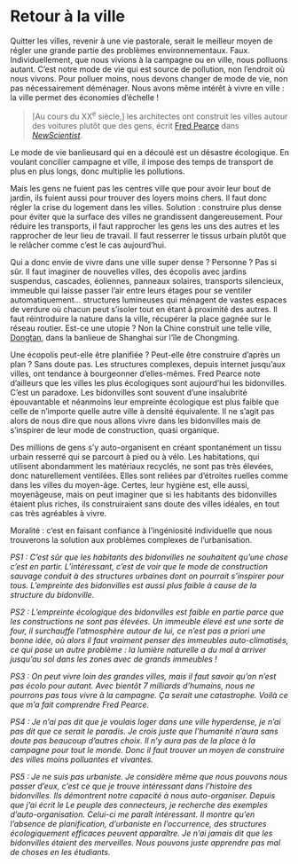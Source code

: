 # Retour à la ville

Quitter les villes, revenir à une vie pastorale, serait le meilleur moyen de régler une grande partie des problèmes environnementaux. Faux. Individuellement, que nous vivions à la campagne ou en ville, nous polluons autant. C’est notre mode de vie qui est source de pollution, non l’endroit où nous vivons. Pour polluer moins, nous devons changer de mode de vie, non pas nécessairement déménager. Nous avons même intérêt à vivre en ville : la ville permet des économies d’échelle !

> \[Au cours du XX<sup>e</sup> siècle,\] les architectes ont construit les villes autour des voitures plutôt que des gens, écrit [Fred Pearce](http://www.opendemocracy.net/author/Fred_Pearce.jsp) dans [*NewScientist*](http://www.newscientisttech.com/article/mg19025561.700.html).

Le mode de vie banlieusard qui en a découlé est un désastre écologique. En voulant concilier campagne et ville, il impose des temps de transport de plus en plus longs, donc multiplie les pollutions.

Mais les gens ne fuient pas les centres ville que pour avoir leur bout de jardin, ils fuient aussi pour trouver des loyers moins chers. Il faut donc régler la crise du logement dans les villes. Solution : construire plus dense pour éviter que la surface des villes ne grandissent dangereusement. Pour réduire les transports, il faut rapprocher les gens les uns des autres et les rapprocher de leur lieu de travail. Il faut resserrer le tissus urbain plutôt que le relâcher comme c’est le cas aujourd’hui.

Qui a donc envie de vivre dans une ville super dense ? Personne ? Pas si sûr. Il faut imaginer de nouvelles villes, des écopolis avec jardins suspendus, cascades, éoliennes, panneaux solaires, transports silencieux, immeuble qui laisse passer l’air entre leurs étages pour se ventiler automatiquement… structures lumineuses qui ménagent de vastes espaces de verdure où chacun peut s’isoler tout en étant à proximité des autres. Il faut réintroduire la nature dans la ville, récupérer la place gagnée sur le réseau routier. Est-ce une utopie ? Non la Chine construit une telle ville, [Dongtan](http://en.wikipedia.org/wiki/Dongtan), dans la banlieue de Shanghai sur l’île de Chongming.

Une écopolis peut-elle être planifiée ? Peut-elle être construire d’après un plan ? Sans doute pas. Les structures complexes, depuis internet jusqu’aux villes, ont tendance à bourgeonner d’elles-mêmes. Fred Pearce note d’ailleurs que les villes les plus écologiques sont aujourd’hui les bidonvilles. C’est un paradoxe. Les bidonvilles sont souvent d’une insalubrité épouvantable et néanmoins leur empreinte écologique est plus faible que celle de n’importe quelle autre ville à densité équivalente. Il ne s’agit pas alors de nous dire que nous allons vivre dans les bidonvilles mais de s’inspirer de leur mode de construction, quasi organique.

Des millions de gens s’y auto-organisent en créant spontanément un tissu urbain resserré qui se parcourt à pied ou à vélo. Les habitations, qui utilisent abondamment les matériaux recyclés, ne sont pas très élevées, donc naturellement ventilées. Elles sont reliées par d’étroites ruelles comme dans les villes du moyen-âge. Certes, leur hygiène est, elle aussi, moyenâgeuse, mais on peut imaginer que si les habitants des bidonvilles étaient plus riches, ils construiraient sans doute des villes idéales, en tout cas très agréables à vivre.

Moralité : c’est en faisant confiance à l’ingéniosité individuelle que nous trouverons la solution aux problèmes complexes de l’urbanisation.

*PS1 : C’est sûr que les habitants des bidonvilles ne souhaitent qu’une chose c’est en partir. L’intéressant, c’est de voir que le mode de construction sauvage conduit à des structures urbaines dont on pourrait s’inspirer pour tous. L’empreinte des bidonvilles est aussi plus faible à cause de la structure du bidonville.*

*PS2 : L’empreinte écologique des bidonvilles est faible en partie parce que les constructions ne sont pas élevées. Un immeuble élevé est une sorte de four, il surchauffe l’atmosphère autour de lui, ce n’est pas a priori une bonne idée, où alors il faut vraiment penser des immeubles auto-climatisés, ce qui pose un autre problème : la lumière naturelle a du mal à arriver jusqu’au sol dans les zones avec de grands immeubles !*

*PS3 : On peut vivre loin des grandes villes, mais il faut savoir qu’on n’est pas écolo pour autant. Avec bientôt 7 milliards d’humains, nous ne pourrons pas tous vivre à la campagne. Ça serait une catastrophe. Voilà ce que m’a fait comprendre Fred Pearce.*

*PS4 : Je n’ai pas dit que je voulais loger dans une ville hyperdense, je n’ai pas dit que ce serait le paradis. Je crois juste que l’humanité n’aura sans doute pas beaucoup d’autres choix. Il n’y aura pas de la place à la campagne pour tout le monde. Donc il faut trouver un moyen de construire des villes moins polluantes et vivantes.*

*PS5 : Je ne suis pas urbaniste. Je considère même que nous pouvons nous passer d’eux, c’est ce que je trouve intéressant dans l’histoire des bidonvilles. Ils démontrent notre capacité à nous auto-organiser. Depuis que j’ai écrit le Le peuple des connecteurs, je recherche des exemples d’auto-organisation. Celui-ci me paraît intéressant. Il montre qu’en l’absence de planification, d’urbaniste en l’occurrence, des structures écologiquement efficaces peuvent apparaître. Je n’ai jamais dit que les bidonvilles étaient des merveilles. Nous pouvons juste apprendre pas mal de choses en les étudiants.*